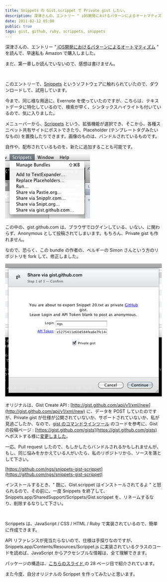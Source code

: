 ```yaml
---
title: Snippets の Gist.scrippet で Private gist したい。
description: 深津さんの、エントリー " iOS開発におけるパターンによるオートマティズ  " を読んで、早速私も Amazon で購入しました。 ま 、第一 しか読んでいないので、感想は書けません。 こ...
date: 2011-02-12 05:00
public: true
tags: gist, github, ruby, scrippets, snippets
---
```


深津さんの、エントリー "[ iOS開発におけるパターンによるオートマティズム](http://fladdict.net/blog/2011/02/ios-automatism.html) " を読んで、早速私も Amazon で購入しました。

まだ、第一章しか読んでいないので、感想は書けません。

&nbsp;

このエントリーで、[Snippets](http://www.snippetsapp.com/) というソフトウェアに触れられていたので、ダウンロードして、試用しています。

今まで、同じ様な用途に、Evernote を使っていたのですが、こちらは、テキストデータに特化しているので、検索が早く、シンタックスハイライトも付いているので、気に入りました。

メニューバーから、[Scrippets](http://www.snippetsapp.com/extras/) という、拡張機能が選択でき、そこから、各種スニペット共有サイトにポストできたり、Placeholder (テンプレートタグみたいなもの) を置換したりできます。画像のものは、バンドルされているものです。

自作や、配布されているものを、新たに追加することも可能です。

![](2011-02-12-snippets-gist-bundle/capture1.png)

この中の、gist.github.com は、ブラウザでログインしている、いない、に関わらず、Anonymous として投稿されてしまいます。もちろん、Private gist も作れません。

なので、恐らく、この bundle の作者の、ベルギーの Simon さんという方のリポジトリを fork して、修正しました。

![](2011-02-12-snippets-gist-bundle/capture2.png)

オリジナルは、Gist Create API :&nbsp;[http://gist.github.com/api/v1/xml/new](http://gist.github.com/api/v1/xml/new) に、データを POST していたのですが、Private gist が仕様が公開されていないか、サポートされていないか、私が見過ごしたか、なので、[gist のコマンドラインツール](https://github.com/defunkt/gist)&nbsp;のコードを参考に、Gist の投稿ページ :&nbsp;[https://gist.github.com/gists](https://gist.github.com/gists) へポストする様に[変更しました](https://github.com/cimm/snippets-gist-scrippet/pull/1/files)。

一応、Pull request したので、もしかしたらバンドルされるかもしれませんが、もし、同じ悩みをかかえている人がいたら、私のリポジトリから、ソースを落として下さい。

[https://github.com/ngs/snippets-gist-scrippet](https://github.com/ngs/snippets-gist-scrippet)

インストールするとき、" 既に、Gist.scrippet はインストールされてるよ " と怒られるので、その前に、一度 Snippets を終了して、Snippets.app/SharedSupport/Scrippets/Gist.scrippet を、リネームするなり、削除するなりして下さい。

&nbsp;

Scrippets は、JavaScript / CSS / HTML / Ruby で実装されているので、簡単に作成できます。

API リファレンスが見当たらないので、仕様は手探りなのですが、Snippets.app/Contents/Resources/Scrippet.js に実装されているクラスのコードを読めば、JavaScript からアクセシブルな情報は、全て理解できます。

パッケージの構造は、[こちらのスライド ](http://www.slideshare.net/snippets/introducing-scrippets)の 28 ページ目で紹介されています。

また今度、自分オリジナルの Scrippet を作ってみたいと思います。